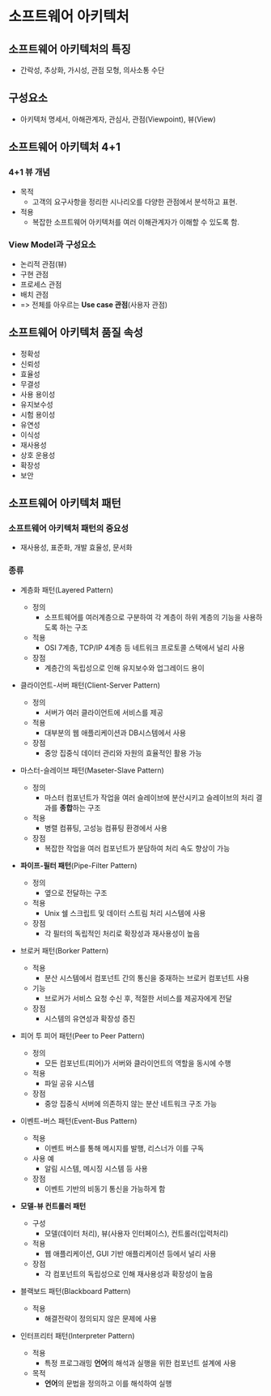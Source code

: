 # 소프트웨어 아키텍처
## 소프트웨어 아키텍처의 특징
- 간락성, 추상화, 가시성, 관점 모형, 의사소통 수단
## 구성요소
- 아키텍처 명세서, 아해관계자, 관심사, 관점(Viewpoint), 뷰(View)
## 소프트웨어 아키텍처 4+1
### 4+1 뷰 개념
- 목적
  - 고객의 요구사항을 정리한 시나리오를 다양한 관점에서 분석하고 표현.
- 적용
  - 복잡한 소프트웨어 아키텍처를 여러 이해관계자가 이해할 수 있도록 함. 

### View Model과 구성요소
- 논리적 관점(뷰)
- 구현 관점
- 프로세스 관점
- 배치 관점
- => 전체를 아우르는 **Use case 관점**(사용자 관점)

## 소프트웨어 아키텍처 품질 속성
- 정확성
- 신뢰성
- 효율성
- 무결성
- 사용 용이성
- 유지보수성
- 시험 용이성
- 유연성
- 이식성
- 재사용성
- 상호 운용성
- 확장성
- 보안

## 소프트웨어 아키텍처 패턴
### 소프트웨어 아키텍처 패턴의 중요성
- 재사용성, 표준화, 개발 효율성, 문서화

### 종류
- 계층화 패턴(Layered Pattern)
  - 정의
    - 소프트웨어를 여러계층으로 구분하여 각 계층이 하위 계층의 기능을 사용하도록 하는 구조
  - 적용
    - OSI 7계층, TCP/IP 4계층 등 네트워크 프로토콜 스택에서 널리 사용
  - 장점
    - 계층간의 독립성으로 인해 유지보수와 업그레이드 용이
    
- 클라이언트-서버 패턴(Client-Server Pattern)
  - 정의
    - 서버가 여러 클라이언트에 서비스를 제공
  - 적용
    - 대부분의 웹 애플리케이션과 DB시스템에서 사용 
  - 장점     
    - 중앙 집중식 데이터 관리와 자원의 효율적인 활용 가능  

- 마스터-슬레이브 패턴(Maseter-Slave Pattern)
  - 정의
    - 마스터 컴포넌트가 작업을 여러 슬레이브에 분산시키고 슬레이브의 처리 결과를 **종합**하는 구조 
  - 적용
    - 병렬 컴퓨팅, 고성능 컴퓨팅 환경에서 사용 
  - 장점  
    - 복잡한 작업을 여러 컴포넌트가 분담하여 처리 속도 향상이 가능 

- **파이프-필터 패턴**(Pipe-Filter Pattern)
  - 정의
    - 옆으로 전달하는 구조 
  - 적용
    - Unix 쉘 스크립트 및 데이터 스트림 처리 시스템에 사용 
  - 장점 
    - 각 필터의 독립적인 처리로 확장성과 재사용성이 높음 

- 브로커 패턴(Borker Pattern)
  - 적용
    - 분산 시스템에서 컴포넌트 간의 통신을 중재하는 브로커 컴포넌트 사용
  - 기능
    - 브로커가 서비스 요청 수신 후, 적절한 서비스를 제공자에게 전달
  - 장점 
    - 시스템의 유연성과 확장성 증진

- 피어 투 피어 패턴(Peer to Peer Pattern)
  - 정의
    - 모든 컴포넌트(피어)가 서버와 클라이언트의 역할을 동시에 수행 
  - 적용
    - 파일 공유 시스템 
  - 장점
    - 중앙 집중식 서버에 의존하지 않는 분산 네트워크 구조 가능

- 이벤트-버스 패턴(Event-Bus Pattern)
  - 적용
    - 이벤트 버스를 통해 메시지를 발행, 리스너가 이를 구독
  - 사용 예
    - 알림 시스템, 메시징 시스템 등 사용
  - 장점
    - 이벤트 기반의 비동기 통신을 가능하게 함

- **모델-뷰 컨트롤러 패턴**
  - 구성
    - 모델(데이터 처리), 뷰(사용자 인터페이스), 컨트롤러(입력처리)
  - 적용
    - 웹 애플리케이션, GUI 기반 애플리케이션 등에서 널리 사용
  - 장점
    - 각 컴포넌트의 독립성으로 인해 재사용성과 확장성이 높음

- 블랙보드 패턴(Blackboard Pattern)
  - 적용
    - 해결전략이 정의되지 않은 문제에 사용

- 인터프리터 패턴(Interpreter Pattern)
  - 적용
    - 특정 프로그래밍 **언어**의 해석과 실행을 위한 컴포넌트 설계에 사용
  - 목적
    - **언어**의 문법을 정의하고 이를 해석하여 실행    
 
